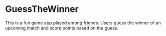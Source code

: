 # GuessTheWinner

This is a fun game app played among friends. Users guess the winner of an upcoming match and score points based on the guess.
